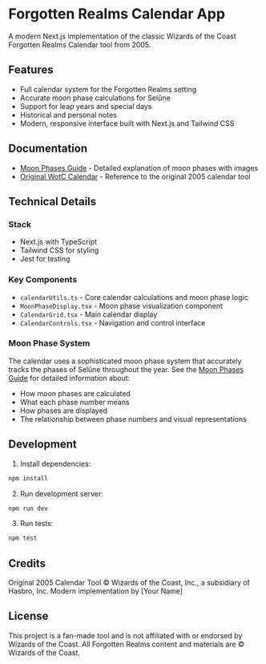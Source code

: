 # Forgotten Realms Calendar App

A modern Next.js implementation of the classic Wizards of the Coast Forgotten Realms Calendar tool from 2005.

## Features

- Full calendar system for the Forgotten Realms setting
- Accurate moon phase calculations for Selûne
- Support for leap years and special days
- Historical and personal notes
- Modern, responsive interface built with Next.js and Tailwind CSS

## Documentation

- [Moon Phases Guide](./docs/MOON_PHASES.md) - Detailed explanation of moon phases with images
- [Original WotC Calendar](https://github.com/your-username/new_calendar_app/blob/main/original/index.htm) - Reference to the original 2005 calendar tool

## Technical Details

### Stack

- Next.js with TypeScript
- Tailwind CSS for styling
- Jest for testing

### Key Components

- `calendarUtils.ts` - Core calendar calculations and moon phase logic
- `MoonPhaseDisplay.tsx` - Moon phase visualization component
- `CalendarGrid.tsx` - Main calendar display
- `CalendarControls.tsx` - Navigation and control interface

### Moon Phase System

The calendar uses a sophisticated moon phase system that accurately tracks the phases of Selûne throughout the year. See the [Moon Phases Guide](./docs/MOON_PHASES.md) for detailed information about:

- How moon phases are calculated
- What each phase number means
- How phases are displayed
- The relationship between phase numbers and visual representations

## Development

1. Install dependencies:

```bash
npm install
```

2. Run development server:

```bash
npm run dev
```

3. Run tests:

```bash
npm test
```

## Credits

Original 2005 Calendar Tool © Wizards of the Coast, Inc., a subsidiary of Hasbro, Inc.
Modern implementation by [Your Name]

## License

This project is a fan-made tool and is not affiliated with or endorsed by Wizards of the Coast.
All Forgotten Realms content and materials are © Wizards of the Coast.
